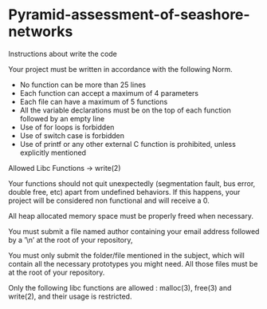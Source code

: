 # Pyramid-assessment-of-seashore-networks
Instructions about write the code

Your project must be written in accordance with the following Norm.
   - No function can be more than 25 lines
   - Each function can accept a maximum of 4 parameters
   - Each file can have a maximum of 5 functions
   - All the variable declarations must be on the top of each function followed by an empty line
   - Use of for loops is forbidden
   - Use of switch case is forbidden
   - Use of printf or any other external C function is prohibited, unless explicitly mentioned



Allowed Libc Functions -> write(2)

Your functions should not quit unexpectedly (segmentation fault, bus error, double free, etc) apart from undefined behaviors. If this happens, your project will be considered non functional and will receive a 0.

All heap allocated memory space must be properly freed when necessary.

You must submit a file named author containing your email address followed by a ’\n’ at the root of your repository,

You must only submit the folder/file mentioned in the subject, which will contain all the necessary prototypes you might need. All those files must be at the root of your repository.

Only the following libc functions are allowed : malloc(3), free(3) and write(2), and their usage is restricted.
